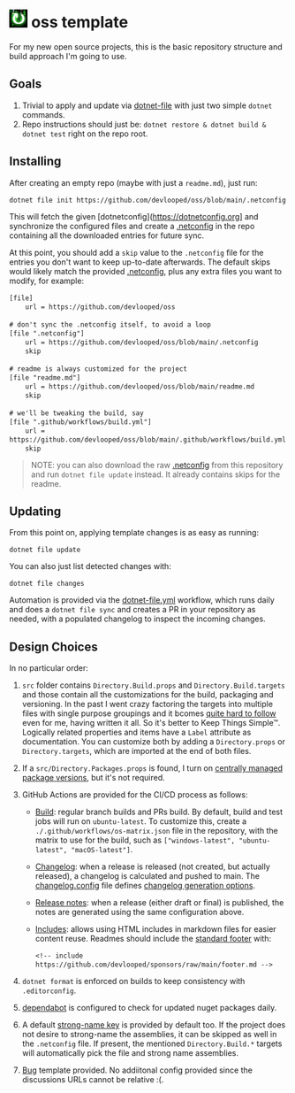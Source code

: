 ![logo](https://github.com/devlooped/devlooped.github.io/blob/main/img/tiny.png) oss template
===

For my new open source projects, this is the basic repository structure and build approach I'm going to use. 

## Goals

1. Trivial to apply and update via [dotnet-file](https://github.com/kzu/dotnet-file) with just two simple `dotnet` commands.
2. Repo instructions should just be: `dotnet restore & dotnet build & dotnet test` right on the repo root.

## Installing

After creating an empty repo (maybe with just a `readme.md`), just run:

```
dotnet file init https://github.com/devlooped/oss/blob/main/.netconfig
```
 
This will fetch the given [dotnetconfig](https://dotnetconfig.org] and
synchronize the configured files and create a [.netconfig](.netconfig) 
in the repo containing all the downloaded entries for future sync.

At this point, you should add a `skip` value to the `.netconfig` file for the entries 
you don't want to keep up-to-date afterwards. The default skips would likely match 
the provided [.netconfig](.netconfig), plus any extra files you want to modify, for 
example:

```gitconfig
[file]
	url = https://github.com/devlooped/oss

# don't sync the .netconfig itself, to avoid a loop
[file ".netconfig"]
	url = https://github.com/devlooped/oss/blob/main/.netconfig
	skip

# readme is always customized for the project
[file "readme.md"]
	url = https://github.com/devlooped/oss/blob/main/readme.md
	skip

# we'll be tweaking the build, say
[file ".github/workflows/build.yml"]
	url = https://github.com/devlooped/oss/blob/main/.github/workflows/build.yml
	skip
 ```

> NOTE: you can also download the raw [.netconfig](.netconfig) from this repository 
> and run `dotnet file update` instead. It already contains skips for the readme.

## Updating

From this point on, applying template changes is as easy as running:

```
dotnet file update
```

You can also just list detected changes with:

```
dotnet file changes
```

Automation is provided via the [dotnet-file.yml](.github/workflows/dotnet-file.yml) 
workflow, which runs daily and does a `dotnet file sync` and creates a PR in your 
repository as needed, with a populated changelog to inspect the incoming changes.


## Design Choices

In no particular order:

1. `src` folder contains `Directory.Build.props` and `Directory.Build.targets` 
   and those contain all the customizations for the build, packaging and versioning. 
   In the past I went crazy factoring the targets into multiple files with single 
   purpose groupings and it bcomes [quite hard to follow](https://github.com/devlooped/moq/tree/a76c3cea6/src/build) 
   even for me, having written it all. So it's better to Keep Things Simple™.
   Logically related properties and items have a `Label` attribute as documentation.
   You can customize both by adding a `Directory.props` or `Directory.targets`, 
   which are imported at the end of both files.

2. If a `src/Directory.Packages.props` is found, I turn on 
   [centrally managed package versions](https://github.com/NuGet/Home/wiki/Centrally-managing-NuGet-package-versions), but it's not required.
    
3. GitHub Actions are provided for the CI/CD process as follows:
   - [Build](.github/workflows/build.yml): regular branch builds and PRs build. By default, build and test 
     jobs will run on `ubuntu-latest`. To customize this, create a `./.github/workflows/os-matrix.json` file in the 
     repository, with the matrix to use for the build, such as `["windows-latest", "ubuntu-latest", "macOS-latest"]`. 
   - [Changelog](.github/workflows/changelog.yml): when a release is released (not created, but actually released), 
     a changelog is calculated and pushed to main. The [changelog.config](.github/workflows/changelog.config) file 
     defines [changelog generation options](https://github.com/github-changelog-generator/github-changelog-generator/wiki/Advanced-change-log-generation-examples).
   - [Release notes](.github/workflows/release-notes.yml): when a release (either draft or final) is published, 
     the notes are generated using the same configuration above.
   - [Includes](.github/workflows/includes.yml): allows using HTML includes in markdown files for 
     easier content reuse. Readmes should include the 
     [standard footer](https://github.com/devlooped/sponsors/raw/main/footer.md) with:

     ```
     <!-- include https://github.com/devlooped/sponsors/raw/main/footer.md -->
     ```

4. `dotnet format` is enforced on builds to keep consistency with `.editorconfig`.

5. [dependabot](.github/dependabot.yml) is configured to check for updated nuget packages daily.

6. A default [strong-name key](src/kzu.snk) is provided by default too. If the project does not desire to 
   strong-name the assemblies, it can be skipped as well in the `.netconfig` file. If present, the mentioned 
   `Directory.Build.*` targets will automatically pick the file and strong name assemblies.

7. [Bug](.github/ISSUE_TEMPLATE/bug.md) template provided. No addiitonal config provided since the 
   discussions URLs cannot be relative :(.
